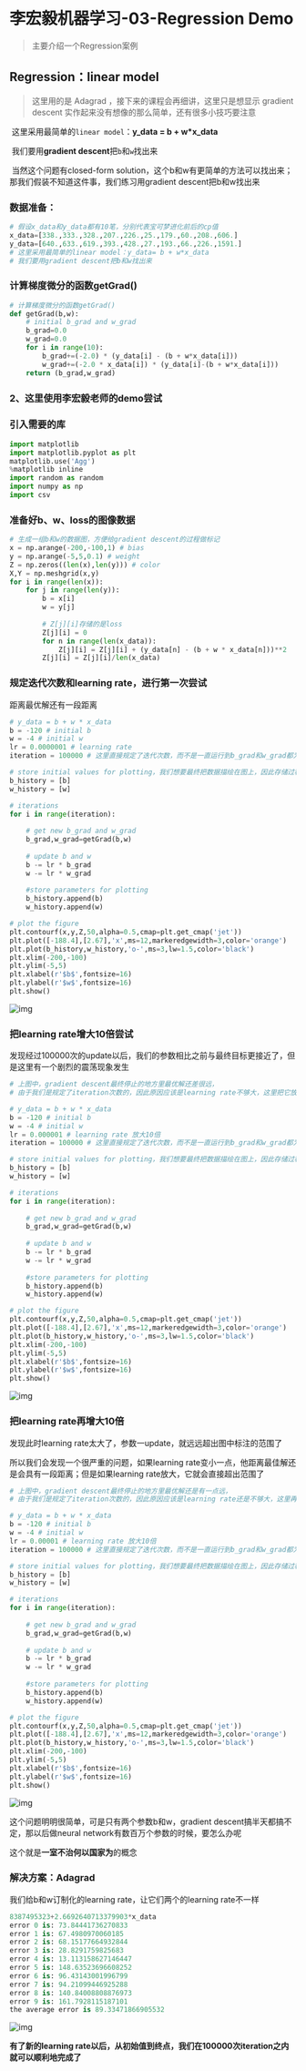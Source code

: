 # 李宏毅机器学习-03-Regression Demo

>   主要介绍一个Regression案例

## Regression：linear model

>   这里用的是 Adagrad ，接下来的课程会再细讲，这里只是想显示 gradient descent 实作起来没有想像的那么简单，还有很多小技巧要注意

​	这里采用最简单的`linear model`：**y_data = b + w\*x_data**

​	我们要用**gradient descent**把`b`和`w`找出来

​		当然这个问题有closed-form solution，这个b和w有更简单的方法可以找出来；那我们假装不知道这件事，我们练习用gradient descent把b和w找出来

### 数据准备：

```python
# 假设x_data和y_data都有10笔，分别代表宝可梦进化前后的cp值
x_data=[338.,333.,328.,207.,226.,25.,179.,60.,208.,606.]
y_data=[640.,633.,619.,393.,428.,27.,193.,66.,226.,1591.]
# 这里采用最简单的linear model：y_data= b + w*x_data
# 我们要用gradient descent把b和w找出来
```

### 计算梯度微分的函数getGrad()

```python
# 计算梯度微分的函数getGrad()
def getGrad(b,w):
    # initial b_grad and w_grad
    b_grad=0.0
    w_grad=0.0
    for i in range(10):
        b_grad+=(-2.0) * (y_data[i] - (b + w*x_data[i]))
        w_grad+=(-2.0 * x_data[i]) * (y_data[i]-(b + w*x_data[i]))
    return (b_grad,w_grad)
```

### 2、这里使用李宏毅老师的demo尝试

### 引入需要的库

```python
import matplotlib
import matplotlib.pyplot as plt
matplotlib.use('Agg')
%matplotlib inline 
import random as random
import numpy as np
import csv
```

### 准备好b、w、loss的图像数据

```python
# 生成一组b和w的数据图，方便给gradient descent的过程做标记
x = np.arange(-200,-100,1) # bias
y = np.arange(-5,5,0.1) # weight
Z = np.zeros((len(x),len(y))) # color
X,Y = np.meshgrid(x,y)
for i in range(len(x)):
    for j in range(len(y)):
        b = x[i]
        w = y[j]
        
        # Z[j][i]存储的是loss
        Z[j][i] = 0
        for n in range(len(x_data)):
            Z[j][i] = Z[j][i] + (y_data[n] - (b + w * x_data[n]))**2
        Z[j][i] = Z[j][i]/len(x_data)
```

### 规定迭代次数和learning rate，进行第一次尝试

距离最优解还有一段距离

```python
# y_data = b + w * x_data
b = -120 # initial b
w = -4 # initial w
lr = 0.0000001 # learning rate
iteration = 100000 # 这里直接规定了迭代次数，而不是一直运行到b_grad和w_grad都为0(事实证明这样做不太可行)

# store initial values for plotting，我们想要最终把数据描绘在图上，因此存储过程数据
b_history = [b]
w_history = [w]

# iterations
for i in range(iteration):
    
    # get new b_grad and w_grad
    b_grad,w_grad=getGrad(b,w)
    
    # update b and w
    b -= lr * b_grad
    w -= lr * w_grad
    
    #store parameters for plotting
    b_history.append(b)
    w_history.append(w)

# plot the figure
plt.contourf(x,y,Z,50,alpha=0.5,cmap=plt.get_cmap('jet'))
plt.plot([-188.4],[2.67],'x',ms=12,markeredgewidth=3,color='orange')
plt.plot(b_history,w_history,'o-',ms=3,lw=1.5,color='black')
plt.xlim(-200,-100)
plt.ylim(-5,5)
plt.xlabel(r'$b$',fontsize=16)
plt.ylabel(r'$w$',fontsize=16)
plt.show()
```

![img](E:/Development/Typora/images/20200123150335527.png)

### 把learning rate增大10倍尝试

发现经过100000次的update以后，我们的参数相比之前与最终目标更接近了，但是这里有一个剧烈的震荡现象发生

```python
# 上图中，gradient descent最终停止的地方里最优解还差很远，
# 由于我们是规定了iteration次数的，因此原因应该是learning rate不够大，这里把它放大10倍

# y_data = b + w * x_data
b = -120 # initial b
w = -4 # initial w
lr = 0.000001 # learning rate 放大10倍
iteration = 100000 # 这里直接规定了迭代次数，而不是一直运行到b_grad和w_grad都为0(事实证明这样做不太可行)

# store initial values for plotting，我们想要最终把数据描绘在图上，因此存储过程数据
b_history = [b]
w_history = [w]

# iterations
for i in range(iteration):
    
    # get new b_grad and w_grad
    b_grad,w_grad=getGrad(b,w)
    
    # update b and w
    b -= lr * b_grad
    w -= lr * w_grad
    
    #store parameters for plotting
    b_history.append(b)
    w_history.append(w)

# plot the figure
plt.contourf(x,y,Z,50,alpha=0.5,cmap=plt.get_cmap('jet'))
plt.plot([-188.4],[2.67],'x',ms=12,markeredgewidth=3,color='orange')
plt.plot(b_history,w_history,'o-',ms=3,lw=1.5,color='black')
plt.xlim(-200,-100)
plt.ylim(-5,5)
plt.xlabel(r'$b$',fontsize=16)
plt.ylabel(r'$w$',fontsize=16)
plt.show()
```

![img](E:/Development/Typora/images/20200123150716524.png)

### 把learning rate再增大10倍

发现此时learning rate太大了，参数一update，就远远超出图中标注的范围了

所以我们会发现一个很严重的问题，如果learning rate变小一点，他距离最佳解还是会具有一段距离；但是如果learning rate放大，它就会直接超出范围了

```python
# 上图中，gradient descent最终停止的地方里最优解还是有一点远，
# 由于我们是规定了iteration次数的，因此原因应该是learning rate还是不够大，这里再把它放大10倍

# y_data = b + w * x_data
b = -120 # initial b
w = -4 # initial w
lr = 0.00001 # learning rate 放大10倍
iteration = 100000 # 这里直接规定了迭代次数，而不是一直运行到b_grad和w_grad都为0(事实证明这样做不太可行)

# store initial values for plotting，我们想要最终把数据描绘在图上，因此存储过程数据
b_history = [b]
w_history = [w]

# iterations
for i in range(iteration):
    
    # get new b_grad and w_grad
    b_grad,w_grad=getGrad(b,w)
    
    # update b and w
    b -= lr * b_grad
    w -= lr * w_grad
    
    #store parameters for plotting
    b_history.append(b)
    w_history.append(w)

# plot the figure
plt.contourf(x,y,Z,50,alpha=0.5,cmap=plt.get_cmap('jet'))
plt.plot([-188.4],[2.67],'x',ms=12,markeredgewidth=3,color='orange')
plt.plot(b_history,w_history,'o-',ms=3,lw=1.5,color='black')
plt.xlim(-200,-100)
plt.ylim(-5,5)
plt.xlabel(r'$b$',fontsize=16)
plt.ylabel(r'$w$',fontsize=16)
plt.show()
```

![img](E:/Development/Typora/images/2020012315075713.png)

这个问题明明很简单，可是只有两个参数b和w，gradient descent搞半天都搞不定，那以后做neural network有数百万个参数的时候，要怎么办呢

这个就是**一室不治何以国家为**的概念

### 解决方案：Adagrad

我们给b和w订制化的learning rate，让它们两个的learning rate不一样

```python
8387495323+2.6692640713379903*x_data
error 0 is: 73.84441736270833 
error 1 is: 67.4980970060185 
error 2 is: 68.15177664932844 
error 3 is: 28.8291759825683 
error 4 is: 13.113158627146447 
error 5 is: 148.63523696608252 
error 6 is: 96.43143001996799 
error 7 is: 94.21099446925288 
error 8 is: 140.84008808876973 
error 9 is: 161.7928115187101 
the average error is 89.33471866905532
```

![img](E:/Development/Typora/images/20200123150828598.png)

**有了新的learning rate以后，从初始值到终点，我们在100000次iteration之内就可以顺利地完成了**